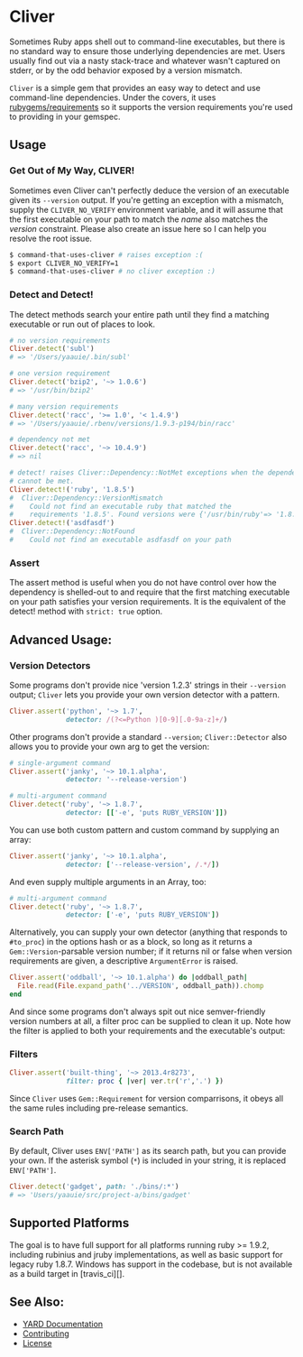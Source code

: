 # Cliver

Sometimes Ruby apps shell out to command-line executables, but there is no
standard way to ensure those underlying dependencies are met. Users usually
find out via a nasty stack-trace and whatever wasn't captured on stderr, or by
the odd behavior exposed by a version mismatch.

`Cliver` is a simple gem that provides an easy way to detect and use
command-line dependencies. Under the covers, it uses [rubygems/requirements][]
so it supports the version requirements you're used to providing in your
gemspec.

## Usage

### Get Out of My Way, CLIVER!

Sometimes even Cliver can't perfectly deduce the version of an executable given
its `--version` output. If you're getting an exception with a mismatch, supply
the `CLIVER_NO_VERIFY` environment variable, and it will assume that the first
executable on your path to match the *name* also matches the *version*
constraint. Please also create an issue here so I can help you resolve the root
issue.

``` sh
$ command-that-uses-cliver # raises exception :(
$ export CLIVER_NO_VERIFY=1
$ command-that-uses-cliver # no cliver exception :)
```

### Detect and Detect!

The detect methods search your entire path until they find a matching executable
or run out of places to look.

```ruby
# no version requirements
Cliver.detect('subl')
# => '/Users/yaauie/.bin/subl'

# one version requirement
Cliver.detect('bzip2', '~> 1.0.6')
# => '/usr/bin/bzip2'

# many version requirements
Cliver.detect('racc', '>= 1.0', '< 1.4.9')
# => '/Users/yaauie/.rbenv/versions/1.9.3-p194/bin/racc'

# dependency not met
Cliver.detect('racc', '~> 10.4.9')
# => nil

# detect! raises Cliver::Dependency::NotMet exceptions when the dependency
# cannot be met.
Cliver.detect!('ruby', '1.8.5')
#  Cliver::Dependency::VersionMismatch
#    Could not find an executable ruby that matched the
#    requirements '1.8.5'. Found versions were {'/usr/bin/ruby'=> '1.8.7'}
Cliver.detect!('asdfasdf')
#  Cliver::Dependency::NotFound
#    Could not find an executable asdfasdf on your path
```

### Assert

The assert method is useful when you do not have control over how the
dependency is shelled-out to and require that the first matching executable on
your path satisfies your version requirements. It is the equivalent of the
detect! method with `strict: true` option.

## Advanced Usage:

### Version Detectors

Some programs don't provide nice 'version 1.2.3' strings in their `--version`
output; `Cliver` lets you provide your own version detector with a pattern.

```ruby
Cliver.assert('python', '~> 1.7',
              detector: /(?<=Python )[0-9][.0-9a-z]+/)
```

Other programs don't provide a standard `--version`; `Cliver::Detector` also
allows you to provide your own arg to get the version:

```ruby
# single-argument command
Cliver.assert('janky', '~> 10.1.alpha',
              detector: '--release-version')

# multi-argument command
Cliver.detect('ruby', '~> 1.8.7',
              detector: [['-e', 'puts RUBY_VERSION']])
```

You can use both custom pattern and custom command by supplying an array:

```ruby
Cliver.assert('janky', '~> 10.1.alpha',
              detector: ['--release-version', /.*/])
```

And even supply multiple arguments in an Array, too:

```ruby
# multi-argument command
Cliver.detect('ruby', '~> 1.8.7',
              detector: ['-e', 'puts RUBY_VERSION'])
```

Alternatively, you can supply your own detector (anything that responds to
`#to_proc`) in the options hash or as a block, so long as it returns a
`Gem::Version`-parsable version number; if it returns nil or false when
version requirements are given, a descriptive `ArgumentError` is raised.

```ruby
Cliver.assert('oddball', '~> 10.1.alpha') do |oddball_path|
  File.read(File.expand_path('../VERSION', oddball_path)).chomp
end
```

And since some programs don't always spit out nice semver-friendly version
numbers at all, a filter proc can be supplied to clean it up. Note how the
filter is applied to both your requirements and the executable's output:

### Filters

```ruby
Cliver.assert('built-thing', '~> 2013.4r8273',
              filter: proc { |ver| ver.tr('r','.') })
```

Since `Cliver` uses `Gem::Requirement` for version comparrisons, it obeys all
the same rules including pre-release semantics.

### Search Path

By default, Cliver uses `ENV['PATH']` as its search path, but you can provide
your own. If the asterisk symbol (`*`) is included in your string, it is
replaced `ENV['PATH']`.

```ruby
Cliver.detect('gadget', path: './bins/:*')
# => 'Users/yaauie/src/project-a/bins/gadget'
```

## Supported Platforms

The goal is to have full support for all platforms running ruby >= 1.9.2,
including rubinius and jruby implementations, as well as basic support for
legacy ruby 1.8.7. Windows has support in the codebase,
but is not available as a build target in [travis_ci][].

## See Also:

 - [YARD Documentation][yard-docs]
 - [Contributing](CONTRIBUTING.md)
 - [License](LICENSE.txt)


[rubygems/requirements]: https://github.com/rubygems/rubygems/blob/master/lib/rubygems/requirement.rb
[yard-docs]: http://yaauie.github.io/cliver/
[travis-ci]: https://travis-ci.org/yaauie/cliver
